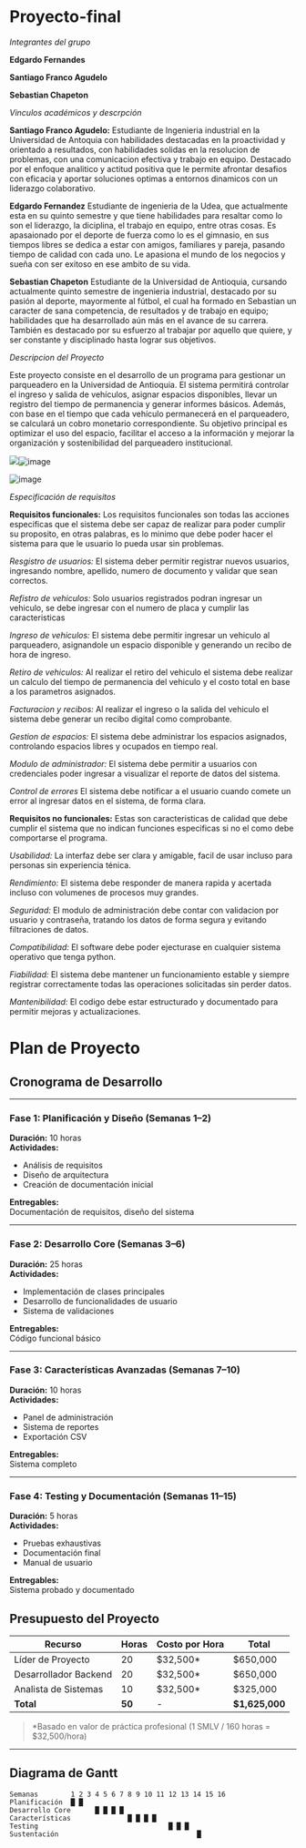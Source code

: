 # Proyecto-final



*Integrantes del grupo*

**Edgardo Fernandes**

**Santiago Franco Agudelo**

**Sebastian Chapeton**

*Vinculos académicos y descrpción*

**Santiago Franco Agudelo:**
Estudiante de Ingenieria industrial en la Universidad de Antoquia con habilidades destacadas en la proactividad y orientado a resultados, con habilidades solidas en la resolucion de problemas, con una comunicacion efectiva y trabajo en equipo. Destacado por el enfoque analitico y actitud positiva que le permite afrontar desafios con eficacia y aportar soluciones optimas a entornos dinamicos con un liderazgo colaborativo. 

**Edgardo Fernandez**
Estudiante de ingenieria de la Udea, que actualmente esta en su quinto semestre y que tiene habilidades para resaltar como lo son el liderazgo, la diciplina, el trabajo en equipo, entre otras cosas. Es apasaionado por el deporte de fuerza como lo es el gimnasio, en sus tiempos libres se dedica a estar con amigos, familiares y pareja, pasando tiempo de calidad con cada uno. Le apasiona el mundo de los negocios y sueña con ser exitoso en ese ambito de su vida.

**Sebastian Chapeton**
Estudiante de la Universidad de Antioquia, cursando actualmente quinto semestre de ingenieria industrial, destacado por su pasión al deporte, mayormente al fútbol, el cual ha formado en Sebastian un caracter de sana competencia, de resultados y de trabajo en equipo; habilidades que ha desarrollado aún más en el avance de su carrera. También es destacado por su esfuerzo al trabajar por aquello que quiere, y ser constante y disciplinado hasta lograr sus objetivos.

*Descripcion del Proyecto*

Este proyecto consiste en el desarrollo de un programa para gestionar un parqueadero en la Universidad de Antioquia. El sistema permitirá controlar el ingreso y salida de vehículos, asignar espacios disponibles, llevar un registro del tiempo de permanencia y generar informes básicos. Además, con base en el tiempo que cada vehículo permanecerá en el parqueadero, se calculará un cobro monetario correspondiente. Su objetivo principal es optimizar el uso del espacio, facilitar el acceso a la información y mejorar la organización y sostenibilidad del parqueadero institucional.

<img src="https://sdmntprsouthcentralus.oaiusercontent.com/files/00000000-de7c-61f7-a201-4e1072ecce67/raw?se=2025-04-22T19%3A07%3A16Z&amp;sp=r&amp;sv=2024-08-04&amp;sr=b&amp;scid=3817786b-bf89-5b70-918e-0376acbadeb4&amp;skoid=cbbaa726-4a2e-4147-932c-56e6e553f073&amp;sktid=a48cca56-e6da-484e-a814-9c849652bcb3&amp;skt=2025-04-22T05%3A27%3A25Z&amp;ske=2025-04-23T05%3A27%3A25Z&amp;sks=b&amp;skv=2024-08-04&amp;sig=ThtkWcN4iHJxP6%2BV7t9wyDenOfFrK%2BcjI6BvRi8/b3g%3D"/>![image](https://github.com/user-attachments/assets/96380d04-10a6-4b91-8e4b-b853e25ef769)


![image](https://github.com/user-attachments/assets/2465f451-4cf5-4284-814d-9eec085583c1)




*Especificación de requisitos* 

**Requisitos funcionales:**
Los requisitos funcionales son todas las acciones especificas que el sistema debe ser capaz de realizar para poder cumplir su proposito, en otras palabras, es lo minimo que debe poder hacer el sistema para que le usuario lo pueda usar sin problemas.

*Resgistro de usuarios:*
El sistema deber permitir registrar nuevos usuarios, ingresando nombre, apellido, numero de documento y validar que sean correctos. 

*Refistro de vehiculos:*
Solo usuarios registrados podran ingresar un vehiculo, se debe ingresar con el numero de placa y cumplir las caracteristicas 

*Ingreso de vehiculos:*
El sistema debe permitir ingresar un vehiculo al parqueadero, asignandole un espacio disponible y generando un recibo de hora de ingreso.

*Retiro de vehiculos:*
Al realizar el retiro del vehiculo el sistema debe realizar un calculo del tiempo de permanencia del vehiculo y el costo total en base a los parametros asignados.

*Facturacion y recibos:*
Al realizar el ingreso o la salida del vehiculo el sistema debe generar un recibo digital como comprobante.

*Gestion de espacios:* 
El sistema debe administrar los espacios asignados, controlando espacios libres y ocupados en tiempo real.

*Modulo de administrador:* 
El sistema debe permitir a usuarios con credenciales poder ingresar a visualizar el reporte de datos del sistema. 

*Control de errores* 
El sistema debe notificar a el usuario cuando comete un error al ingresar datos en el sistema, de forma clara. 

**Requisitos no funcionales:**
Estas son caracteristicas de calidad que debe cumplir el sistema que no indican funciones especificas si no el como debe comportarse el programa. 

*Usabilidad:* 
La interfaz debe ser clara y amigable, facil de usar incluso para personas sin experiencia ténica. 

*Rendimiento:* 
El sistema debe responder de manera rapida y acertada incluso con volumenes de procesos muy grandes. 

*Seguridad:* 
El modulo de administración  debe contar con validacion por usuario y contraseña, tratando los datos de forma segura y evitando filtraciones de datos. 

*Compatibilidad:* 
El software debe poder ejecturase en cualquier sistema operativo que tenga python. 

*Fiabilidad:*
El sistema debe mantener un funcionamiento estable y siempre registrar correctamente todas las operaciones solicitadas sin perder datos.

*Mantenibilidad:* 
El codigo debe estar estructurado y documentado para permitir mejoras y actualizaciones. 

# Plan de Proyecto

## Cronograma de Desarrollo

---

###  Fase 1: Planificación y Diseño (Semanas 1–2)

**Duración:** 10 horas  
**Actividades:**
- Análisis de requisitos  
- Diseño de arquitectura  
- Creación de documentación inicial

**Entregables:**  
Documentación de requisitos, diseño del sistema

---

###  Fase 2: Desarrollo Core (Semanas 3–6)

**Duración:** 25 horas  
**Actividades:**
- Implementación de clases principales  
- Desarrollo de funcionalidades de usuario  
- Sistema de validaciones

**Entregables:**  
Código funcional básico

---

###  Fase 3: Características Avanzadas (Semanas 7–10)

**Duración:** 10 horas  
**Actividades:**
- Panel de administración  
- Sistema de reportes  
- Exportación CSV

**Entregables:**  
Sistema completo

---

###  Fase 4: Testing y Documentación (Semanas 11–15)

**Duración:** 5 horas  
**Actividades:**
- Pruebas exhaustivas  
- Documentación final  
- Manual de usuario

**Entregables:**  
Sistema probado y documentado



## Presupuesto del Proyecto

| Recurso               | Horas | Costo por Hora | Total       |
|-----------------------|-------|----------------|-------------|
| Líder de Proyecto     | 20    | $32,500*       | $650,000    |
| Desarrollador Backend | 20    | $32,500*       | $650,000    |
| Analista de Sistemas  | 10    | $32,500*       | $325,000    |
| **Total**             | **50**| -              | **$1,625,000** |

> *Basado en valor de práctica profesional (1 SMLV / 160 horas = $32,500/hora)

---

##  Diagrama de Gantt

```plaintext
Semanas        1 2 3 4 5 6 7 8 9 10 11 12 13 14 15 16
Planificación  █ █
Desarrollo Core      █ █ █ █
Características              █ █ █ █
Testing                                █ █ █
Sustentación                                  █













